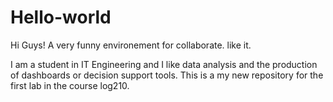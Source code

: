 # Hello-world

Hi Guys!
A very funny environement for collaborate. like it.

I am a student in IT Engineering and I like data analysis and the production of dashboards or decision support tools.
This is a my new repository for the first lab in the course log210.
